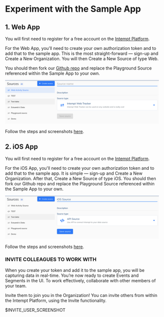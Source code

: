# Experiment with the Sample App

## 1. Web App

You will first need to register for a free account on the [Intempt Platform](https://app.intempt.com/login "Intempt Platform").

For the Web App, you’ll need to create your own authorization token and to add that to the sample app. This is the most straight-forward ⁠— sign-up and Create a New Organization. You will then Create a New Source of type Web.

You should then fork our [Github repo](https://github.com/intempt/intempt-js/tree/develop/intemptwebapp "intemptwebapp") and replace the Playground Source referenced within the Sample App to your own. 

![img](image4.png)

Follow the steps and screenshots [here](https://github.com/intempt/intempt-js/tree/develop/intemptwebapp "intemptwebapp").

## 2. iOS App

You will first need to register for a free account on the [Intempt Platform](https://app.intempt.com/login "Intempt Platform").

For the iOS App, you'll need to create your own authorization token and to add that to the sample app. It is simple ⁠— sign-up and Create a New Organization. After that, Create a New Source of type iOS. You should then fork our Github repo and replace the Playground Source referenced within the Sample App to your own. 

![img](image5.png)

Follow the steps and screenshots [here](https://github.com/intempt/intempt-sdk-ios/tree/develop/demo-app "iOS").

### INVITE COLLEAGUES TO WORK WITH

When you create your token and add it to the sample app, you will be capturing data in real-time. You’re now ready to create Events and Segments in the UI. To work effectively, collaborate with other members of your team.

Invite them to join you in the Organization! You can invite others from within the Intempt Platform, using the Invite functionality. 

$INVITE_USER_SCREENSHOT

